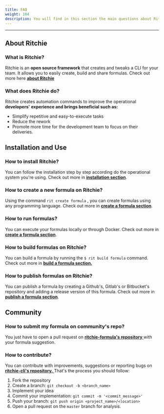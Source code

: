 ```yaml
---
title: FAQ
weight: 104
description: You will find in this section the main questions about Ritchie.
---
```


---

## About Ritchie

### What is Ritchie?

Ritchie is an **open source framework** that creates and tweaks a CLI for your team. It allows you to easily create, build and share formulas. Check out more here [**about Ritchie**](about-ritchie)

### What does Ritchie do?

Ritchie creates automation commands to improve the operational **developers'** **experience and brings beneficial such as:**

* Simplify repetitive and easy-to-execute tasks
* Reduce the rework 
* Promote more time for the development team to focus on their deliveries.

## Installation and Use

### How to install Ritchie? 

You can follow the installation step by step according do the operational system you're using. Check out more in [**installation section**](getting-started/install-cli/). 

### How to create a new formula on Ritchie?

Using the command `rit create formula` , you can create formulas using any programming language. Check out more in [**create a formula section**](tutorials/formulas/how-to-create-formulas). 

### How to run formulas?

You can execute your formulas locally or through Docker. Check out more in [**create a formula section**](tutorials/formulas/how-to-create-formulas). 

### How to build formulas on Ritchie? 

You can build a formula by running the `$ rit build formula` command. Check out more in [**build a formula section.**](tutorials/formulas/how-to-build-formulas)

### How to publish formulas on Ritchie?

You can publish a formula by creating a Github's, Gitlab's or Bitbucket's repository and adding a release version of this formula. Check out more in [**publish a formula section**](tutorials/formulas/how-to-publish-formulas).

## Community

### How to submit my formula on community's repo?

You just have to open a pull request on [**ritchie-formula's repository** ](https://github.com/ZupIT/ritchie-formulas) with your formula suggestion. 

### How to contribute?

You can contribute with improvements, suggestions or reporting bugs on[ **ritchie-cli's repository.** ](https://github.com/ZupIT/ritchie-cli)That's the process you should follow:

1. Fork the repository
2. Create a branch: `git checkout -b <branch_name>`
3. Implement your idea
4. Commit your implementation: `git commit -m '<commit_message>'`
5. Push your branch: `git push origin <project_name>/<location>`
6. Open a pull request on the `master` branch for analysis.
